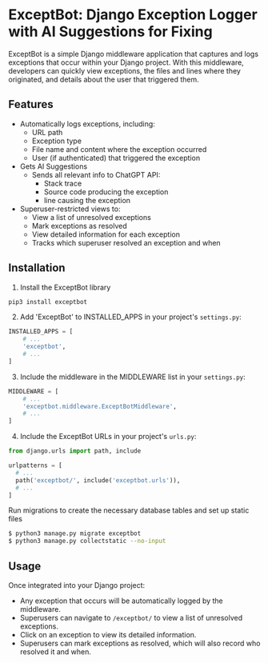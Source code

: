 # ExceptBot: Django Exception Logger with AI Suggestions for Fixing
ExceptBot is a simple Django middleware application that captures and logs exceptions that occur within your Django project. With this middleware, developers can quickly view exceptions, the files and lines where they originated, and details about the user that triggered them.

## Features
* Automatically logs exceptions, including:
  * URL path
  * Exception type
  * File name and content where the exception occurred
  * User (if authenticated) that triggered the exception
* Gets AI Suggestions
  * Sends all relevant info to ChatGPT API:
    * Stack trace
    * Source code producing the exception
    * line causing the exception
* Superuser-restricted views to:
  * View a list of unresolved exceptions
  * Mark exceptions as resolved
  * View detailed information for each exception
  * Tracks which superuser resolved an exception and when

## Installation
1. Install the ExceptBot library

```bash
pip3 install exceptbot
```

2. Add 'ExceptBot' to INSTALLED_APPS in your project's `settings.py`:

```python
INSTALLED_APPS = [
    # ...
    'exceptbot',
    # ...
]
```

3. Include the middleware in the MIDDLEWARE list in your `settings.py`:

```python
MIDDLEWARE = [
    # ...
    'exceptbot.middleware.ExceptBotMiddleware',
    # ...
]
```

4. Include the ExceptBot URLs in your project's `urls.py`:

```python
from django.urls import path, include

urlpatterns = [
  # ...
  path('exceptbot/', include('exceptbot.urls')),
  # ...
]
```

Run migrations to create the necessary database tables and set up static files

```bash
$ python3 manage.py migrate exceptbot
$ python3 manage.py collectstatic --no-input
```

## Usage
Once integrated into your Django project:

* Any exception that occurs will be automatically logged by the middleware.
* Superusers can navigate to `/exceptbot/` to view a list of unresolved exceptions.
* Click on an exception to view its detailed information.
* Superusers can mark exceptions as resolved, which will also record who resolved it and when.
